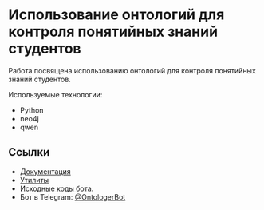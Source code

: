 # Использование онтологий для контроля понятийных знаний студентов
Работа посвящена использованию онтологий для контроля понятийных знаний студентов.

Используемые технологии:
* Python
* neo4j
* qwen

## Ссылки
+ [Документация](docs/)
+ [Утилиты](utils/)
+ [Исходные коды бота](bot/).
+ Бот в Telegram: [@OntologerBot](https://t.me/OntologerBot)
